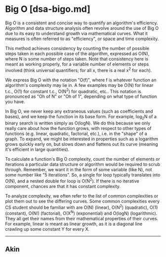 # Big O [dsa-bigo.md]

Big O is a consistent and concise way to quantify an algorithm's efficiency.
Algorithm and data structure analysis often revolve around the use of Big O due
to its easy to understand growth via mathematical curves. What it measures is
often referred to as "efficiency", or space and time complexity.

This method achieves consistency by counting the number of possible steps taken
in each possible case of the algorithm, expressed as O(N), where N is some
number of steps taken. Note that consistency here is meant as working properly,
for a variable number of elements or steps involved (think universal
quantifiers; for all x, there is a real x<sup>2</sup> for each).

We express Big O with the notation "O(f)", where f is whatever function an
algorithm's complexity may lie in. A few examples may be O(N) for linear t.c.,
O(1) for constant t.c., O(N<sup>2</sup>) for quadratic, etc.. This notation is pronounced
as "Oh of N" or "Oh of 1", depending on what type of function you have.

In Big O, we never keep any extraneous values (such as coefficients and bases),
and we keep the function in its base form. For example, log<sub>2</sub>N of a binary
search is written simply as O(logN). We do this because we only really care
about how the function grows, with respect to other types of functions (e.g.
linear, quadratic, factorial, etc.), i.e. in the "shape" of a graph. To expand,
we might be interested in properties such as a logarithm grows quickly early on,
but slows down and flattens out its curve (meaning it's efficient in large
quantities).

To calculate a function's Big O complexity, count the number of elements or
iterations a particular data structure or algorithm would be required to scrub
through. Remember, we want it in the form of some variable (like N), not some
number like "5 iterations". So, a single for loop typically translates into
O(N), and a nested double for loop is O(N<sup>2</sup>). If there is no iterative
component, chances are that it has constant complexity.

To analyze complexity, we often refer to the list of common complexities or plot
them out to see the differing curves. Some common complexities every CS student
should be familiar with are O(N) (linear), O(N<sup>2</sup>) (quadratic), O(1) (constant),
O(N!) (factorial), O(X<sup>N</sup>) (exponential) and O(logN) (logarithmic). They all get
their names from their mathematical properties of their curves. For example,
linear is meant as linear growth, as it is a diagonal line crawling up some
constant Y for every X.

---

## Akin
